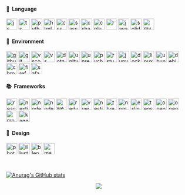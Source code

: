 <h4> &#x1F521; &nbsp;Language</h4>
<p align="left">
         <img src="https://cdn.jsdelivr.net/gh/devicons/devicon/icons/javascript/javascript-plain.svg" alt="js" width="30" height="30"/>
         <img src="https://cdn.jsdelivr.net/gh/devicons/devicon/icons/typescript/typescript-original.svg" alt="ts" width="30" height="30"/>
         <img src="https://cdn.jsdelivr.net/gh/devicons/devicon/icons/python/python-original.svg" alt="python" width="30" height="30"/>
         <img src="https://cdn.jsdelivr.net/gh/devicons/devicon/icons/html5/html5-original.svg" alt="html" width="30" height="30"/>
         <img src="https://cdn.jsdelivr.net/gh/devicons/devicon/icons/css3/css3-original.svg" alt="css" width="30" height="30" />
         <img src="https://cdn.jsdelivr.net/gh/devicons/devicon/icons/sass/sass-original.svg" alt="sass" width="30" height="30"/>
         <img src="https://cdn.jsdelivr.net/gh/devicons/devicon/icons/csharp/csharp-original.svg" alt="csharp" width="30" height="30" />
         <img src="https://cdn.jsdelivr.net/gh/devicons/devicon/icons/cplusplus/cplusplus-original.svg" alt="cplusplus" width="30" height="30"/>
         <img src="https://cdn.jsdelivr.net/gh/devicons/devicon/icons/r/r-original.svg" alt="r" width="30" height="30"/>
         <img src="https://cdn.jsdelivr.net/gh/devicons/devicon/icons/java/java-original.svg" alt="java" width="30" height="30"/>
         <img src="https://cdn.jsdelivr.net/gh/devicons/devicon/icons/solidity/solidity-original.svg" alt="solidity" width="30" height="30" />          
         <img src="https://cdn.jsdelivr.net/gh/devicons/devicon/icons/mysql/mysql-original.svg" alt="mysql" width="30" height="30"/>
</p>
<h4> &#x1F305; &nbsp;Environment</h4>
<p align="left">
         <img src="https://cdn.jsdelivr.net/gh/devicons/devicon/icons/github/github-original.svg" alt="github" width="30" height="30"/>
         <img src="https://cdn.jsdelivr.net/gh/devicons/devicon/icons/git/git-original.svg" alt="git" width="30" height="30"/>
         <img src="https://cdn.jsdelivr.net/gh/devicons/devicon/icons/vscode/vscode-original.svg" alt="vscode" width="30" height="30"/>
         <img src="https://cdn.jsdelivr.net/gh/devicons/devicon/icons/visualstudio/visualstudio-plain.svg" alt="vs" width="30" height="30"/>
         <img src="https://cdn.jsdelivr.net/gh/devicons/devicon/icons/dotnetcore/dotnetcore-original.svg" alt="dotnetcore" width="30" height="30"/>
         <img src="https://cdn.jsdelivr.net/gh/devicons/devicon/icons/unity/unity-original.svg" alt="unity" width="30" height="30"/>
         <img src="https://cdn.jsdelivr.net/gh/devicons/devicon/icons/unrealengine/unrealengine-original.svg" alt="unrealgngine" width="30" height="30"/>
         <img src="https://cdn.jsdelivr.net/gh/devicons/devicon/icons/pycharm/pycharm-original.svg" alt="pycharm" width="30" height="30"/>
         <img src="https://cdn.jsdelivr.net/gh/devicons/devicon/icons/rstudio/rstudio-original.svg" alt="rstudio" width="30" height="30"/>
         <img src="https://cdn.jsdelivr.net/gh/devicons/devicon/icons/jupyter/jupyter-original.svg" alt="jupyter" width="30" height="30"/>
         <img src="https://cdn.jsdelivr.net/gh/devicons/devicon/icons/docker/docker-original.svg" alt="docker" width="30" height="30"/>
         <img src="https://cdn.jsdelivr.net/gh/devicons/devicon/icons/linux/linux-original.svg" alt="linux" width="30" height="30"/>
         <img src="https://cdn.jsdelivr.net/gh/devicons/devicon/icons/ubuntu/ubuntu-plain.svg" alt="ubuntu" width="30" height="30"/> 
         <img src="https://cdn.jsdelivr.net/gh/devicons/devicon/icons/debian/debian-original.svg" alt="debian" width="30" height="30"/>
         <img src="https://cdn.jsdelivr.net/gh/devicons/devicon/icons/chrome/chrome-original.svg" alt="chrome" width="30" height="30"/>
         <img src="https://cdn.jsdelivr.net/gh/devicons/devicon/icons/firefox/firefox-original.svg" alt="firefox" width="30" height="30"/>
         <img src="https://cdn.jsdelivr.net/gh/devicons/devicon/icons/safari/safari-original.svg" alt="safari" width="30" height="30"/>
</p>
<h4> &#x1F4DA; &nbsp;Frameworks</h4>
<p align="left">
         <img src="https://cdn.jsdelivr.net/gh/devicons/devicon/icons/react/react-original.svg" alt="react" width="30" height="30"/>
         <img src="https://cdn.jsdelivr.net/gh/devicons/devicon/icons/nextjs/nextjs-original.svg" alt="nextjs" width="30" height="30"/>
         <img src="https://cdn.jsdelivr.net/gh/devicons/devicon/icons/nodejs/nodejs-original.svg" alt="nodejs" width="30" height="30"/>
         <img src="https://cdn.jsdelivr.net/gh/devicons/devicon/icons/nodewebkit/nodewebkit-original.svg" alt="nodewebkit" width="30" height="30"/>
         <img src="https://cdn.jsdelivr.net/gh/devicons/devicon/icons/webpack/webpack-original.svg" alt="webpack" width="30" height="30"/>
         <img src="https://cdn.jsdelivr.net/gh/devicons/devicon/icons/redux/redux-original.svg" alt="redux" width="30" height="30"/>
         <img src="https://cdn.jsdelivr.net/gh/devicons/devicon/icons/vuejs/vuejs-original.svg" alt="vuejs" width="30" height="30"/>
         <img src="https://cdn.jsdelivr.net/gh/devicons/devicon/icons/nestjs/nestjs-plain.svg" alt="nestjs" width="30" height="30"/>
         <img src="https://cdn.jsdelivr.net/gh/devicons/devicon/icons/threejs/threejs-original.svg" alt="threejs" width="30" height="30"/>
         <img src="https://cdn.jsdelivr.net/gh/devicons/devicon/icons/npm/npm-original-wordmark.svg" alt="npm" width="30" height="30"/>
         <img src="https://cdn.jsdelivr.net/gh/devicons/devicon/icons/eslint/eslint-original.svg" alt="eslint" width="30" height="30"/>
         <img src="https://cdn.jsdelivr.net/gh/devicons/devicon/icons/tensorflow/tensorflow-original.svg" alt="tensorflow" width="30" height="30"/>
         <img src="https://cdn.jsdelivr.net/gh/devicons/devicon/icons/opencv/opencv-original.svg" alt="opencv" width="30" height="30"/>
         <img src="https://cdn.jsdelivr.net/gh/devicons/devicon/icons/opengl/opengl-original.svg" alt="opengl" width="30" height="30"/>
         <img src="https://cdn.jsdelivr.net/gh/devicons/devicon/icons/mongodb/mongodb-original.svg" alt="mongodb" width="30" height="30"/>
         <img src="https://cdn.jsdelivr.net/gh/devicons/devicon/icons/kaggle/kaggle-original.svg" alt="kaggle" width="30" height="30"/>
</p>
<h4> &#x1F3A8; &nbsp;Design</h4>
<p align="left">
         <img src="https://cdn.jsdelivr.net/gh/devicons/devicon/icons/photoshop/photoshop-plain.svg" alt="photoshop" width="30" height="30"/>
         <img src="https://cdn.jsdelivr.net/gh/devicons/devicon/icons/illustrator/illustrator-plain.svg" alt="illustrator" width="30" height="30"/>
         <img src="https://cdn.jsdelivr.net/gh/devicons/devicon/icons/blender/blender-original.svg" alt="blender" width="30" height="30"/>
         <img src="https://cdn.jsdelivr.net/gh/devicons/devicon/icons/maya/maya-original.svg" alt="maya" width="30" height="30"/>
</p>

<br/>

[![Anurag's GitHub stats](https://github-readme-stats.vercel.app/api?username=pinkdiamondvvs&theme=merko&hide=contribs,prs,issues_icons=true)](https://github.com/pinkdiamondvvs/github-readme-stats)

<p align="center">
         <img src="https://wakatime.com/share/@PINKDIAMONDVVS/50497012-7910-4b0a-bb4b-10f681f5b9fc.svg" />
</p>

                    
          
<!--START_SECTION:waka-->
<!--END_SECTION:waka-->

<!--
**PINKDIAMONDVVS/PINKDIAMONDVVS** is a ✨ _special_ ✨ repository because its `README.md` (this file) appears on your GitHub profile.

Here are some ideas to get you started:

- 🔭 I’m currently working on ...
- 🌱 I’m currently learning ...
- 👯 I’m looking to collaborate on ...
- 🤔 I’m looking for help with ...
- 💬 Ask me about ...
- 📫 How to reach me: ...
- 😄 Pronouns: ...
- ⚡ Fun fact: ...
-->
